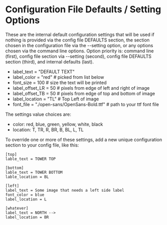 # Configuration File Defaults / Setting Options

These are the internal default configuration settings that will be used if nothing is provided via the config file DEFAULTS section, the section chosen in the configuration file via the --setting option, or any options chosen via the command line options. Option priority is: command line (first), config file section via --setting (second), config file DEFAULTS section (third), and internal defaults (last).

- label_text = "DEFAULT TEXT"
- label_color = "red" # picked from list below
- font_size = 100 # size the text will be printed
- label_offset_LR = 50 # pixels from edge of left and right of image
- label_offset_TB = 50 # pixels from edge of top and bottom of image
- label_location = "TL" # Top Left of image
- font_file = "./open-sans/OpenSans-Bold.ttf" # path to your ttf font file

The settings value choices are:

- color: red, blue, green, yellow, white, black
- location: T, TR, R, BR, B, BL, L, TL

To override one or more of these settings, add a new unique configuration section to your config file, like this:

```
[top]
lable_text = TOWER TOP

[bottom]
lable_text = TOWER BOTTOM
lable_location = BL

[left]
label_text = Some image that needs a left side label
font_color = blue
label_location = L

[whatever]
label_text = NORTH -->
label_location = BR
